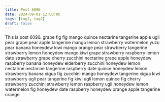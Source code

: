```yaml
---
title: Post 6096
date: 2024-09-01 12:00:00
tags: [tag1, tag2]
draft: false
---
```

This is post 6096.
grape
fig
fig
mango
quince
nectarine
tangerine
apple
ugli
pear
grape
pear
apple
tangerine
mango
lemon
strawberry
watermelon
yuzu
pear
banana
honeydew
kiwi
mango
orange
pear
strawberry
tangerine
strawberry
lemon
honeydew
mango
kiwi
grape
strawberry
raspberry
lemon
date
strawberry
grape
cherry
zucchini
nectarine
grape
apple
honeydew
raspberry
banana
honeydew
elderberry
zucchini
honeydew
lemon
nectarine
nectarine
tangerine
raspberry
date
quince
honeydew
lemon
strawberry
banana
xigua
fig
zucchini
mango
honeydew
tangerine
xigua
kiwi
strawberry
ugli
pear
tangerine
fig
kiwi
ugli
lemon
quince
fig
cherry
strawberry
zucchini
strawberry
lemon
raspberry
ugli
honeydew
lemon
watermelon
fig
honeydew
date
raspberry
honeydew
orange
apple
tangerine
orange
